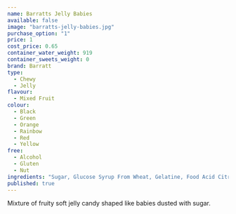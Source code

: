 ```yaml
---
name: Barratts Jelly Babies
available: false
image: "barratts-jelly-babies.jpg"
purchase_option: "1"
price: 1
cost_price: 0.65
container_water_weight: 919
container_sweets_weight: 0
brand: Barratt
type: 
  - Chewy
  - Jelly
flavour: 
  - Mixed Fruit
colour: 
  - Black
  - Green
  - Orange
  - Rainbow
  - Red
  - Yellow
free: 
  - Alcohol
  - Gluten
  - Nut
ingredients: "Sugar, Glucose Syrup From Wheat, Gelatine, Food Acid Citric Acid, Flavourings, Natural Colours (Anthocyanin, Curcumin, Capsanthin), Vegetable Concentrate, Maize Starch"
published: true
---
```


Mixture of fruity soft jelly candy shaped like babies dusted with sugar.
